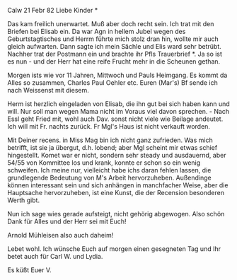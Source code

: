  Calw 21 Febr 82
Liebe Kinder <Marie>*

Das kam freilich unerwartet. Muß aber doch recht sein. Ich trat mit den Briefen bei Elisab ein. Da war Agn in hellem Jubel wegen des Geburtstagtisches und Herrm führte mich stolz dran hin, wollte mir auch gleich aufwarten. Dann sagte ich mein Sächle und Elis ward sehr betrübt. Nachher trat der Postmann ein und brachte ihr Pfls Trauerbrief <Frau Pfl. gestorben>*. Ja so ist es nun - und der Herr hat eine reife Frucht mehr in die Scheunen gethan.

Morgen ists wie vor 11 Jahren, Mittwoch und Pauls Heimgang. Es kommt da Alles so zusammen, Charles Paul Oehler etc. Euren (Mar's) Bf sende ich nach Weissenst mit diesem.

Herm ist herzlich eingeladen von Elisab, die ihn gut bei sich haben kann und will. Nur soll man wegen Mama nicht im Voraus viel davon sprechen. - Nach Essl geht Fried mit, wohl auch Dav. sonst nicht viele wie Beilage andeutet. Ich will mit Fr. nachts zurück. Fr Mgl's Haus ist nicht verkauft worden.

Mit Deiner recens. in Miss Mag bin ich nicht ganz zufrieden. Was mich betrifft, ist sie ja übergut, d.h. lobend; aber Mgl scheint mir etwas schief hingestellt. Komet war er nicht, sondern sehr steady und ausdauernd, aber 54/55 von Kommittee los und krank, konnte er schon so ein wenig schweifen. Ich meine nur, vielleicht habe ichs daran fehlen lassen, die grundlegende Bedeutung von M's Arbeit hervorzuheben. Außendinge können interessant sein und sich anhängen in manchfacher Weise, aber die Hauptsache hervorzuheben, ist eine Kunst, die der Recension besonderen Werth gibt.

Nun ich sage wies gerade aufsteigt, nicht gehörig abgewogen. Also schön Dank für Alles und der Herr sei mit Euch!

Arnold Mühleisen also auch daheim!

Lebet wohl. Ich wünsche Euch auf morgen einen gesegneten Tag und Ihr betet auch für Carl W. und Lydia.

 Es küßt Euer V.
